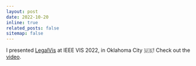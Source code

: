 ```yaml
---
layout: post
date: 2022-10-20
inline: true
related_posts: false
sitemap: false
---
```


I presented [LegalVis](https://doi.org/10.1109/TVCG.2022.3152450) at IEEE VIS 2022, in Oklahoma City 🇺🇸! Check out the [video](https://www.youtube.com/watch?v=0qY_NxLSGBk&t=26071s).
